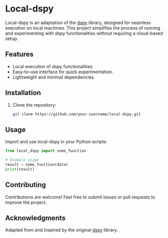 # Local-dspy

Local-dspy is an adaptation of the [dspy](https://github.com/dspy/dspy) library, designed for seamless execution on local machines. This project simplifies the process of running and experimenting with dspy functionalities without requiring a cloud-based setup.

## Features

- Local execution of dspy functionalities.
- Easy-to-use interface for quick experimentation.
- Lightweight and minimal dependencies.

## Installation

1. Clone the repository:
    ```bash
    git clone https://github.com/your-username/local-dspy.git
    ```
<!-- 2. Navigate to the project directory:
    ```bash
    cd local-dspy
    ```
3. Install dependencies:
    ```bash
    pip install -r requirements.txt
    ``` -->

## Usage

Import and use local-dspy in your Python scripts:
```python
from local_dspy import some_function

# Example usage
result = some_function(data)
print(result)
```

## Contributing

Contributions are welcome! Feel free to submit issues or pull requests to improve the project.


## Acknowledgments

Adapted from and Inspired by the original [dspy](https://github.com/dspy/dspy) library.
